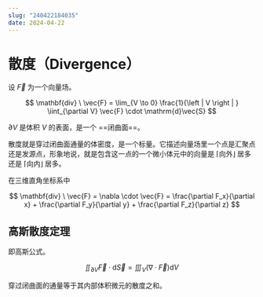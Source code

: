 ```yaml
---
slug: "240422184035"
date: 2024-04-22
---
```


# 散度（Divergence）

设 $\vec{F}$ 为一个向量场。

$$
\mathbf{div} \ \vec{F} = \lim_{V \to 0} \frac{1}{\left | V \right | } \iint_{\partial V} \vec{F} \cdot \mathrm{d}\vec{S}
$$

$\partial V$ 是体积 $V$ 的表面，是一个 ==闭曲面==。

散度就是穿过闭曲面通量的体密度，是一个标量。它描述向量场里一个点是汇聚点还是发源点，形象地说，就是包含这一点的一个微小体元中的向量是 ⌈向外⌋ 居多还是 ⌈向内⌋ 居多。

在三维直角坐标系中

$$
\mathbf{div} \ \vec{F} = \nabla \cdot \vec{F} = \frac{\partial F_x}{\partial x} + \frac{\partial F_y}{\partial y} + \frac{\partial F_z}{\partial z}
$$

## 高斯散度定理 

即高斯公式。

$$
\iint_{\partial V} \vec{F} \cdot \mathrm{d}\vec{S} = \iiint_V ( \nabla \cdot \vec{F} ) \mathrm{d}V
$$

穿过闭曲面的通量等于其内部体积微元的散度之和。